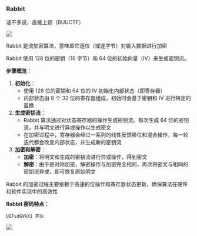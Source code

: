 ### Rabbit

话不多说，直接上题（BUUCTF）

![](https://pic1.imgdb.cn/item/6785125bd0e0a243d4f3f562.jpg)

Rabbit 是流加密算法，意味着它逐位（或逐字节）对输入数据进行加密

Rabbit 使用 128 位的密钥（16 字节）和 64 位的初始向量（IV）来生成密钥流。

**步骤概览**：

1. **初始化**：
   - 使用 128 位的密钥和 64 位的 IV 初始化内部状态（即寄存器）
   - 内部状态由 8 个 32 位的寄存器组成，初始时会基于密钥和 IV 进行特定的置换
2. **生成密钥流**：
   - Rabbit 算法通过对状态寄存器的操作生成密钥流。每次生成 64 位的密钥流，并与明文进行异或操作以生成密文
   - 在加密过程中，寄存器会经过一系列的线性反馈移位和混合操作，每一轮迭代都会改变内部状态，并生成新的密钥流
3. **加密和解密**：
   - **加密**：将明文和生成的密钥流进行异或操作，得到密文
   - **解密**：由于是对称加密，解密操作与加密完全相同，再次将密文与相同的密钥流异或，即可恢复原始明文

Rabbit 的加密过程主要依赖于高速的位操作和寄存器状态更新，确保算法在硬件和软件实现中的高效性

**Rabbit 密码特点：**

```
U2FsdGVkX1 开头
```

![](https://pic1.imgdb.cn/item/67851422d0e0a243d4f3f5c1.jpg)